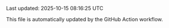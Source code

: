 Last updated: 2025-10-15 08:16:25 UTC

This file is automatically updated by the GitHub Action workflow.
